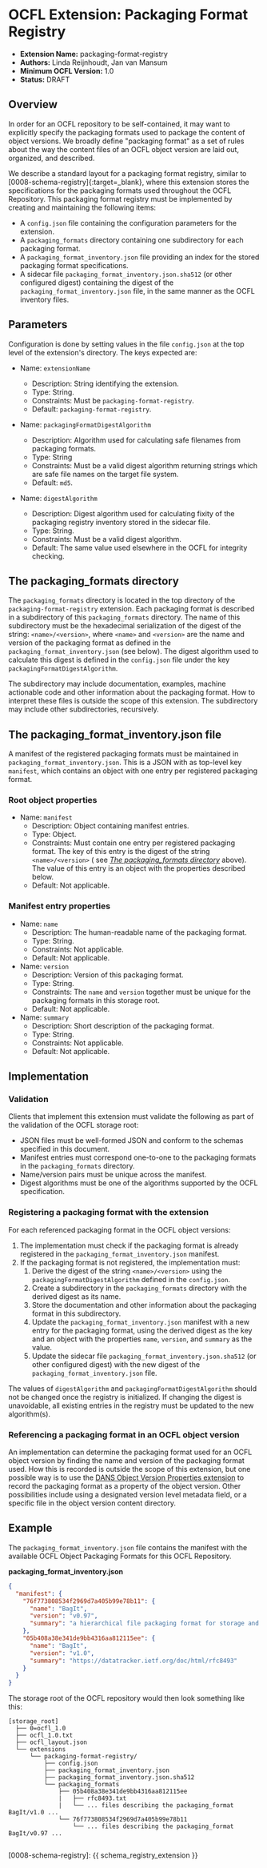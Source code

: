 OCFL Extension: Packaging Format Registry
=========================================

- **Extension Name:** packaging-format-registry
- **Authors:** Linda Reijnhoudt, Jan van Mansum
- **Minimum OCFL Version:** 1.0
- **Status:** DRAFT

Overview
--------

In order for an OCFL repository to be self-contained, it may want to explicitly specify the packaging formats used to package the content of object versions. We
broadly define "packaging format" as a set of rules about the way the content files of an OCFL object version are laid out, organized, and described.

We describe a standard layout for a packaging format registry, similar to [0008-schema-registry]{:target=_blank}, where this extension stores the specifications
for the packaging formats used throughout the OCFL Repository. This packaging format registry must be implemented by creating and maintaining the following
items:

* A `config.json` file containing the configuration parameters for the extension.
* A `packaging_formats` directory containing one subdirectory for each packaging format.
* A `packaging_format_inventory.json` file providing an index for the stored packaging format specifications.
* A sidecar file `packaging_format_inventory.json.sha512` (or other configured digest) containing the digest of the `packaging_format_inventory.json` file, in
  the same manner as the OCFL inventory files.

Parameters
----------

Configuration is done by setting values in the file `config.json` at the top level of the extension's directory. The keys expected are:

- Name: `extensionName`
    - Description: String identifying the extension.
    - Type: String.
    - Constraints: Must be `packaging-format-registry`.
    - Default: `packaging-format-registry`.

- Name: `packagingFormatDigestAlgorithm`
    - Description: Algorithm used for calculating safe filenames from packaging formats.
    - Type: String
    - Constraints: Must be a valid digest algorithm returning strings which are safe file names on the target file system.
    - Default: `md5`.

- Name: `digestAlgorithm`
    - Description: Digest algorithm used for calculating fixity of the packaging registry inventory stored in the sidecar file.
    - Type: String.
    - Constraints: Must be a valid digest algorithm.
    - Default: The same value used elsewhere in the OCFL for integrity checking.

The packaging_formats directory
------------------------------- 

The `packaging_formats` directory is located in the top directory of the `packaging-format-registry` extension. Each packaging format is described in a
subdirectory of this `packaging_formats` directory. The name of this subdirectory must be the hexadecimal serialization of the digest of the string:
`<name>/<version>`, where `<name>` and `<version>` are the name and version of the packaging format as defined in the `packaging_format_inventory.json` (see
below). The digest algorithm used to calculate this digest is defined in the `config.json` file under the key `packagingFormatDigestAlgorithm`.

The subdirectory may include documentation, examples, machine actionable code and other information about the packaging format. How to interpret these files is
outside the scope of this extension. The subdirectory may include other subdirectories, recursively.

The packaging_format_inventory.json file
----------------------------------------

A manifest of the registered packaging formats must be maintained in `packaging_format_inventory.json`. This is a JSON with as top-level key `manifest`, which
contains an object with one entry per registered packaging format.

### Root object properties

- Name: `manifest`
    - Description: Object containing manifest entries.
    - Type: Object.
    - Constraints: Must contain one entry per registered packaging format. The key of this entry is the digest of the string `<name>/<version>` (
      see _[The packaging_formats directory](#the-packaging_formats-directory)_ above). The value of this entry is an object with the properties described
      below. 
    - Default: Not applicable.

### Manifest entry properties

- Name: `name`
    - Description: The human-readable name of the packaging format.
    - Type: String.
    - Constraints: Not applicable.
    - Default: Not applicable.
- Name: `version`
    - Description: Version of this packaging format.
    - Type: String.
    - Constraints: The `name` and `version` together must be unique for the packaging formats in this storage root.
    - Default: Not applicable.
- Name: `summary`
    - Description: Short description of the packaging format.
    - Type: String.
    - Constraints: Not applicable.
    - Default: Not applicable.

Implementation
--------------

### Validation

Clients that implement this extension must validate the following as part of the validation of the OCFL storage root:

* JSON files must be well-formed JSON and conform to the schemas specified in this document.
* Manifest entries must correspond one-to-one to the packaging formats in the `packaging_formats` directory.
* Name/version pairs must be unique across the manifest.
* Digest algorithms must be one of the algorithms supported by the OCFL specification.

### Registering a packaging format with the extension

For each referenced packaging format in the OCFL object versions:

1. The implementation must check if the packaging format is already registered in the `packaging_format_inventory.json` manifest.
2. If the packaging format is not registered, the implementation must:
    1. Derive the digest of the string `<name>/<version>` using the `packagingFormatDigestAlgorithm` defined in the `config.json`.
    2. Create a subdirectory in the `packaging_formats` directory with the derived digest as its name.
    3. Store the documentation and other information about the packaging format in this subdirectory.
    4. Update the `packaging_format_inventory.json` manifest with a new entry for the packaging format, using the derived digest as the key and an object with
       the properties `name`, `version`, and `summary` as the value.
    5. Update the sidecar file `packaging_format_inventory.json.sha512` (or other configured digest) with the new digest of the
       `packaging_format_inventory.json` file.

The values of `digestAlgorithm` and `packagingFormatDigestAlgorithm` should not be changed once the registry is initialized. If changing the digest is
unavoidable, all existing entries in the registry must be updated to the new algorithm(s).

### Referencing a packaging format in an OCFL object version

An implementation can determine the packaging format used for an OCFL object version by finding the name and version of the packaging format used. How this is
recorded is outside the scope of this extension, but one possible way is to use
the [DANS Object Version Properties extension](../object-version-properties/object-version-properties.md) to record the packaging format as a property of the
object version. Other possibilities include using a designated version level metadata field, or a specific file in the object version content directory.

Example
-------

The `packaging_format_inventory.json` file contains the manifest with the available OCFL Object Packaging Formats for this OCFL Repository.

**packaging_format_inventory.json**

```json
{
  "manifest": {
    "76f773808534f2969d7a405b99e78b11": {
      "name": "BagIt",
      "version": "v0.97",
      "summary": "a hierarchical file packaging format for storage and transfer of arbitrary digital content."
    },
    "05b408a38e341de9bb4316aa812115ee": {
      "name": "BagIt",
      "version": "v1.0",
      "summary": "https://datatracker.ietf.org/doc/html/rfc8493"
    }
  }
}
```

The storage root of the OCFL repository would then look something like this:

```text
[storage_root]
  ├── 0=ocfl_1.0
  ├── ocfl_1.0.txt
  ├── ocfl_layout.json
  └── extensions
      └── packaging-format-registry/
          ├── config.json
          ├── packaging_format_inventory.json
          ├── packaging_format_inventory.json.sha512
          └── packaging_formats
              ├── 05b408a38e341de9bb4316aa812115ee
              |   ├── rfc8493.txt
              |   └── ... files describing the packaging_format BagIt/v1.0 ...
              └── 76f773808534f2969d7a405b99e78b11                  
                  └── ... files describing the packaging_format BagIt/v0.97 ...  
  
```

[0008-schema-registry]: {{ schema_registry_extension }}